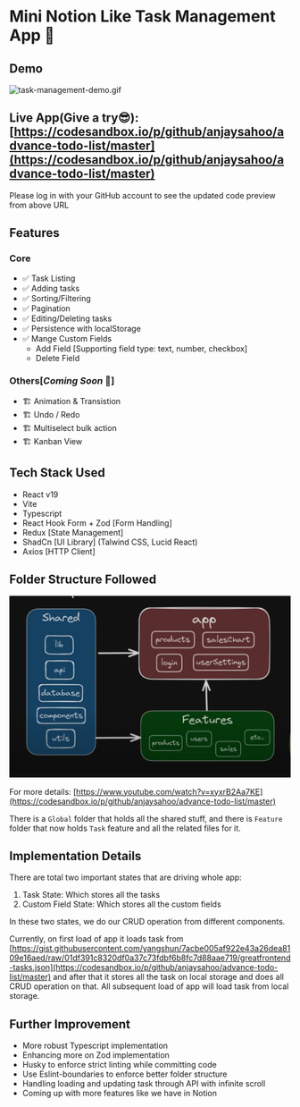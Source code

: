 # Mini Notion Like Task Management App 📑

## Demo
![task-management-demo.gif](images/task-management-demo.gif)

## Live App(Give a try😎): [https://codesandbox.io/p/github/anjaysahoo/advance-todo-list/master](https://codesandbox.io/p/github/anjaysahoo/advance-todo-list/master)
Please log in with your GitHub account to see the updated code preview from above URL
## Features

### Core
- ✅ Task Listing
- ✅ Adding tasks
- ✅ Sorting/Filtering
- ✅ Pagination
- ✅ Editing/Deleting tasks
- ✅ Persistence with localStorage
- ✅ Mange Custom Fields
  - Add Field [Supporting field type: text, number, checkbox]
  - Delete Field

### Others[_Coming Soon_ 🫣]

- 🏗️ Animation & Transistion
- 🏗️ Undo / Redo
- 🏗️ Multiselect bulk action
- 🏗️ Kanban View

## Tech Stack Used
- React v19
- Vite
- Typescript
- React Hook Form + Zod [Form Handling]
- Redux [State Management]
- ShadCn [UI Library] (Talwind CSS, Lucid React)
- Axios [HTTP Client]

## Folder Structure Followed
![img.png](images/img.png)

For more details: [https://www.youtube.com/watch?v=xyxrB2Aa7KE](https://codesandbox.io/p/github/anjaysahoo/advance-todo-list/master)

There is a `Global` folder that holds all the shared stuff, and there is `Feature` folder
that now holds `Task` feature and all the related files for it.

## Implementation Details

There are total two important states that are driving whole app:
1. Task State: Which stores all the tasks
2. Custom Field State: Which stores all the custom fields 

In these two states, we do our CRUD operation from different components.

Currently, on first load of app it loads task from [https://gist.githubusercontent.com/yangshun/7acbe005af922e43a26dea8109e16aed/raw/01df391c8320df0a37c73fdbf6b8fc7d88aae719/greatfrontend-tasks.json](https://codesandbox.io/p/github/anjaysahoo/advance-todo-list/master)
and after that it stores all the task on local storage and does all CRUD operation on that. All 
subsequent load of app will load task from local storage.


## Further Improvement

- More robust Typescript implementation
- Enhancing more on Zod implementation
- Husky to enforce strict linting while committing code 
- Use Eslint-boundaries to enforce better folder structure
- Handling loading and updating task through API with infinite scroll
- Coming up with more features like we have in Notion
